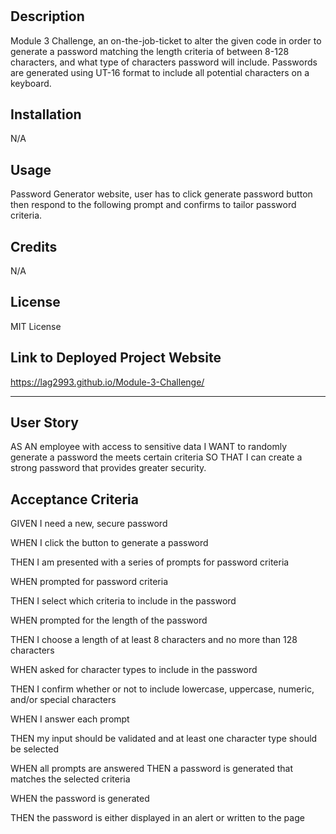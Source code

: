 # <Module-Challenge-3>
## Description
  Module 3 Challenge, an on-the-job-ticket to alter the given code in order to generate a password matching the length criteria of between 8-128 characters, and what type of characters password will include. Passwords are generated using UT-16 format to include all potential characters on a keyboard.  
  
## Installation
N/A

## Usage
  Password Generator website, user has to click generate password button then respond to the following prompt and confirms to tailor password criteria. 
## Credits

  N/A
## License
  MIT License

## Link to  Deployed Project Website 
 https://lag2993.github.io/Module-3-Challenge/
  
---  
## User Story
 AS AN employee with access to sensitive data I WANT to randomly generate a password the meets certain criteria SO THAT I can create a strong password that provides greater security. 


## Acceptance Criteria

GIVEN I need a new, secure password
  
WHEN I click the button to generate a password
  
THEN I am presented with a series of prompts for password criteria
  
WHEN prompted for password criteria
  
THEN I select which criteria to include in the password
  
WHEN prompted for the length of the password
  
THEN I choose a length of at least 8 characters and no more than 128 characters
  
WHEN asked for character types to include in the password
  
THEN I confirm whether or not to include lowercase, uppercase, numeric, and/or special characters
  
WHEN I answer each prompt
  
THEN my input should be validated and at least one character type should be selected

WHEN all prompts are answered
THEN a password is generated that matches the selected criteria

WHEN the password is generated
  
THEN the password is either displayed in an alert or written to the page
